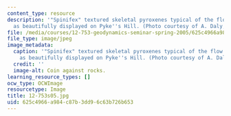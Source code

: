 ```yaml
---
content_type: resource
description: '"Spinifex" textured skeletal pyroxenes typical of the flow tops of komatiites,
  as beautifully displayed on Pyke''s Hill. (Photo courtesy of A. Daly, WHOI.)'
file: /media/courses/12-753-geodynamics-seminar-spring-2005/625c4966a984c87b3dd96c63b726b653_12-753s05.jpg
file_type: image/jpeg
image_metadata:
  caption: '"Spinifex" textured skeletal pyroxenes typical of the flow tops of komatiites,
    as beautifully displayed on Pyke''s Hill. (Photo courtesy of A. Daly, WHOI.)'
  credit: ''
  image-alt: Coin against rocks.
learning_resource_types: []
ocw_type: OCWImage
resourcetype: Image
title: 12-753s05.jpg
uid: 625c4966-a984-c87b-3dd9-6c63b726b653
---
```

